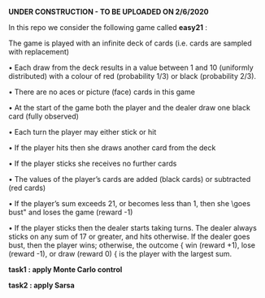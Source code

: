 **UNDER CONSTRUCTION - TO BE UPLOADED ON 2/6/2020**

In this repo we consider the following game called **easy21** :

The game is played with an infinite deck of cards (i.e. cards are sampled
with replacement)

• Each draw from the deck results in a value between 1 and 10 (uniformly
distributed) with a colour of red (probability 1/3) or black (probability
2/3).

• There are no aces or picture (face) cards in this game

• At the start of the game both the player and the dealer draw one black
card (fully observed)

• Each turn the player may either stick or hit

• If the player hits then she draws another card from the deck

• If the player sticks she receives no further cards

• The values of the player’s cards are added (black cards) or subtracted (red
cards)

• If the player’s sum exceeds 21, or becomes less than 1, then she \goes
bust" and loses the game (reward -1)

• If the player sticks then the dealer starts taking turns. The dealer always
sticks on any sum of 17 or greater, and hits otherwise. If the dealer goes
bust, then the player wins; otherwise, the outcome { win (reward +1),
lose (reward -1), or draw (reward 0) { is the player with the largest sum.

**task1 : apply Monte Carlo control**

**task2 : apply Sarsa**
